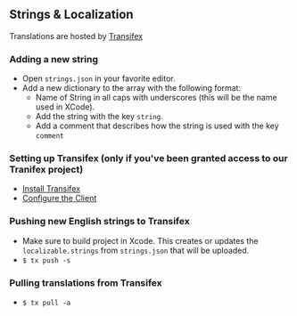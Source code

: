 ## Strings & Localization

Translations are hosted by [Transifex](https://www.transifex.com/projects/p/chatsecure/)

### Adding a new string

* Open `strings.json` in your favorite editor.
* Add a new dictionary to the array with the following format:
	* Name of String in all caps with underscores (this will be the name used in XCode).
	* Add the string with the key `string`.
	* Add a comment that describes how the string is used with the key `comment`

### Setting up Transifex (only if you've been granted access to our Tranifex project)

* [Install Transifex](http://support.transifex.com/customer/portal/articles/995605-installation)
* [Configure the Client](http://support.transifex.com/customer/portal/articles/1000855-configuring-the-client)

### Pushing new English strings to Transifex

* Make sure to build project in Xcode. This creates or updates the `localizable.strings` from `strings.json` that will be uploaded.
* `$ tx push -s`

### Pulling translations from Transifex

* `$ tx pull -a`